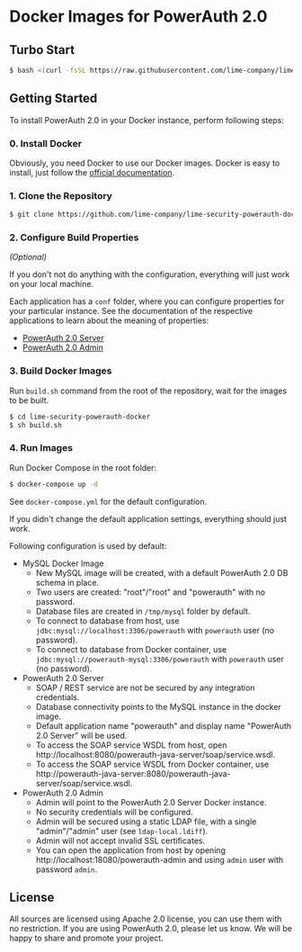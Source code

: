 # Docker Images for PowerAuth 2.0

## Turbo Start

```sh
$ bash <(curl -fsSL https://raw.githubusercontent.com/lime-company/lime-security-powerauth-docker/master/launch.sh)
```

## Getting Started

To install PowerAuth 2.0 in your Docker instance, perform following steps:

### 0. Install Docker

Obviously, you need Docker to use our Docker images. Docker is easy to install, just follow the [official documentation](https://docs.docker.com/engine/getstarted/step_one/).

### 1. Clone the Repository

```sh
$ git clone https://github.com/lime-company/lime-security-powerauth-docker.git
```

### 2. Configure Build Properties

_(Optional)_

If you don't not do anything with the configuration, everything will just work on your local machine.

Each application has a `conf` folder, where you can configure properties for your particular instance. See the documentation of the respective applications to learn about the meaning of properties:

- [PowerAuth 2.0 Server](https://github.com/lime-company/lime-security-powerauth/wiki/Deploying-PowerAuth-2.0-Server)
- [PowerAuth 2.0 Admin](https://github.com/lime-company/lime-security-powerauth-admin/wiki/Deploying-PowerAuth-2.0-Admin)

### 3. Build Docker Images

Run `build.sh` command from the root of the repository, wait for the images to be built.

```sh
$ cd lime-security-powerauth-docker
$ sh build.sh
```

### 4. Run Images

Run Docker Compose in the root folder:

```sh
$ docker-compose up -d
```

See `docker-compose.yml` for the default configuration.

If you didn't change the default application settings, everything should just work.

Following configuration is used by default:

- MySQL Docker Image
    - New MySQL image will be created, with a default PowerAuth 2.0 DB schema in place.
    - Two users are created: "root"/"root" and "powerauth" with no password.
    - Database files are created in `/tmp/mysql` folder by default.
    - To connect to database from host, use `jdbc:mysql://localhost:3306/powerauth` with `powerauth` user (no password).
    - To connect to database from Docker container, use `jdbc:mysql://powerauth-mysql:3306/powerauth` with `powerauth` user (no password).
- PowerAuth 2.0 Server
    - SOAP / REST service are not be secured by any integration credentials.
    - Database connectivity points to the MySQL instance in the docker image.
    - Default application name "powerauth" and display name "PowerAuth 2.0 Server" will be used.
    - To access the SOAP service WSDL from host, open http://localhost:8080/powerauth-java-server/soap/service.wsdl.
    - To access the SOAP service WSDL from Docker container, use http://powerauth-java-server:8080/powerauth-java-server/soap/service.wsdl.
- PowerAuth 2.0 Admin
    - Admin will point to the PowerAuth 2.0 Server Docker instance.
    - No security credentials will be configured.
    - Admin will be secured using a static LDAP file, with a single "admin"/"admin" user (see `ldap-local.ldiff`).
    - Admin will not accept invalid SSL certificates.
    - You can open the application from host by opening http://localhost:18080/powerauth-admin and using `admin` user with password `admin`.

## License

All sources are licensed using Apache 2.0 license, you can use them with no restriction. If you are using PowerAuth 2.0, please let us know. We will be happy to share and promote your project.
